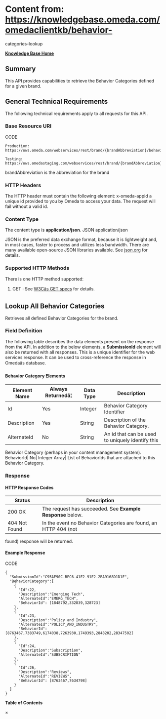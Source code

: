 # Content from: https://knowledgebase.omeda.com/omedaclientkb/behavior-
categories-lookup

[**Knowledge Base Home**](../omedaclientkb/)

## Summary

This API provides capabilities to retrieve the Behavior Categories defined for
a given brand.

## General Technical Requirements

The following technical requirements apply to all requests for this API.

### Base Resource URI

CODE

    
    
    Production: https://ows.omeda.com/webservices/rest/brand/{brandAbbreviation}/behavior/category/*
    
    Testing:    https://ows.omedastaging.com/webservices/rest/brand/{brandAbbreviation}/behavior/category/*
    

brandAbbreviation is the abbreviation for the brand

### HTTP Headers

The HTTP header must contain the following element: x-omeda-appid a unique id
provided to you by Omeda to access your data. The request will fail without a
valid id.

### Content Type

The content type is **application/json**. JSON application/json

JSON is the preferred data exchange format, because it is lightweight and, in
most cases, faster to process and utilizes less bandwidth. There are many
available open-source JSON libraries available. See
[json.org](http://www.json.org/) for details.

### Supported HTTP Methods

There is one HTTP method supported:

  1. GET : See [W3Câs GET specs](http://www.w3.org/Protocols/rfc2616/rfc2616-sec9.html#sec9.3) for details.

## Lookup All Behavior Categories

Retrieves all defined Behavior Categories for the brand.

### Field Definition

The following table describes the data elements present on the response from
the API. In addition to the below elements, a **SubmissionId** element will
also be returned with all responses. This is a unique identifier for the web
services response. It can be used to cross-reference the response in Omedaâs
database.

#### Behavior Category Elements

Element Name| Always Returnedâ¦| Data Type| Description  
---|---|---|---  
Id| Yes| Integer| Behavior Category Identifier  
Description| Yes| String| Description of the Behavior Category.  
AlternateId| No| String| An id that can be used to uniquely identify this
Behavior Category (perhaps in your content management system).  
BehaviorId| No| Integer Array| List of BehaviorIds that are attached to this
Behavior Category.  
  
### Response

#### HTTP Response Codes

Status| Description  
---|---  
200 OK| The request has succeeded. See **Example Response** below.  
404 Not Found| In the event no Behavior Categories are found, an HTTP 404 (not
found) response will be returned.  
  
#### Example Response

CODE

    
    
    {
      "SubmissionId":"C95AE90C-BEC6-41F2-91E2-2BA9168D1D1F",
      "BehaviorCategory":[
        {
          "Id":22,
          "Description":"Emerging Tech",
          "AlternateId":"EMERG_TECH",
          "BehaviorId": [1848792,332839,328723]
        },
        {
          "Id":23,
          "Description":"Policy and Industry",
          "AlternateId":"POLICY_AND_INDUSTRY",
          "BehaviorId": [8763467,7383749,6174038,7263930,1749393,2848202,28347502]
        },
        {
          "Id":24,
          "Description":"Subscription",
          "AlternateId":"SUBSCRIPTION"
        },
        {
          "Id":26,
          "Description":"Reviews",
          "AlternateId":"REVIEWS",
          "BehaviorId": [8763467,7634798]
        }
      ]
    } 

**Table of Contents**

×


